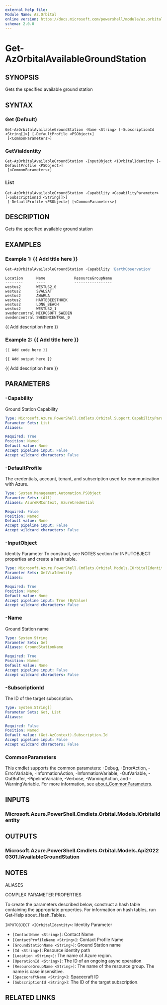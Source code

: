 ```yaml
---
external help file:
Module Name: Az.Orbital
online version: https://docs.microsoft.com/powershell/module/az.orbital/get-azorbitalavailablegroundstation
schema: 2.0.0
---
```


# Get-AzOrbitalAvailableGroundStation

## SYNOPSIS
Gets the specified  available ground station

## SYNTAX

### Get (Default)
```
Get-AzOrbitalAvailableGroundStation -Name <String> [-SubscriptionId <String[]>] [-DefaultProfile <PSObject>]
 [<CommonParameters>]
```

### GetViaIdentity
```
Get-AzOrbitalAvailableGroundStation -InputObject <IOrbitalIdentity> [-DefaultProfile <PSObject>]
 [<CommonParameters>]
```

### List
```
Get-AzOrbitalAvailableGroundStation -Capability <CapabilityParameter> [-SubscriptionId <String[]>]
 [-DefaultProfile <PSObject>] [<CommonParameters>]
```

## DESCRIPTION
Gets the specified  available ground station

## EXAMPLES

### Example 1: {{ Add title here }}
```powershell
Get-AzOrbitalAvailableGroundStation -Capability 'EarthObservation'
```

```output
Location      Name             ResourceGroupName
--------      ----             -----------------
westus2       WESTUS2_0
westus2       SVALSAT
westus2       AWARUA
westus2       HARTEBEESTHOEK
westus2       LONG_BEACH
westus2       WESTUS2_1
swedencentral MICROSOFT_SWEDEN
swedencentral SWEDENCENTRAL_0
```

{{ Add description here }}

### Example 2: {{ Add title here }}
```powershell
{{ Add code here }}
```

```output
{{ Add output here }}
```

{{ Add description here }}

## PARAMETERS

### -Capability
Ground Station Capability

```yaml
Type: Microsoft.Azure.PowerShell.Cmdlets.Orbital.Support.CapabilityParameter
Parameter Sets: List
Aliases:

Required: True
Position: Named
Default value: None
Accept pipeline input: False
Accept wildcard characters: False
```

### -DefaultProfile
The credentials, account, tenant, and subscription used for communication with Azure.

```yaml
Type: System.Management.Automation.PSObject
Parameter Sets: (All)
Aliases: AzureRMContext, AzureCredential

Required: False
Position: Named
Default value: None
Accept pipeline input: False
Accept wildcard characters: False
```

### -InputObject
Identity Parameter
To construct, see NOTES section for INPUTOBJECT properties and create a hash table.

```yaml
Type: Microsoft.Azure.PowerShell.Cmdlets.Orbital.Models.IOrbitalIdentity
Parameter Sets: GetViaIdentity
Aliases:

Required: True
Position: Named
Default value: None
Accept pipeline input: True (ByValue)
Accept wildcard characters: False
```

### -Name
Ground Station name

```yaml
Type: System.String
Parameter Sets: Get
Aliases: GroundStationName

Required: True
Position: Named
Default value: None
Accept pipeline input: False
Accept wildcard characters: False
```

### -SubscriptionId
The ID of the target subscription.

```yaml
Type: System.String[]
Parameter Sets: Get, List
Aliases:

Required: False
Position: Named
Default value: (Get-AzContext).Subscription.Id
Accept pipeline input: False
Accept wildcard characters: False
```

### CommonParameters
This cmdlet supports the common parameters: -Debug, -ErrorAction, -ErrorVariable, -InformationAction, -InformationVariable, -OutVariable, -OutBuffer, -PipelineVariable, -Verbose, -WarningAction, and -WarningVariable. For more information, see [about_CommonParameters](http://go.microsoft.com/fwlink/?LinkID=113216).

## INPUTS

### Microsoft.Azure.PowerShell.Cmdlets.Orbital.Models.IOrbitalIdentity

## OUTPUTS

### Microsoft.Azure.PowerShell.Cmdlets.Orbital.Models.Api20220301.IAvailableGroundStation

## NOTES

ALIASES

COMPLEX PARAMETER PROPERTIES

To create the parameters described below, construct a hash table containing the appropriate properties. For information on hash tables, run Get-Help about_Hash_Tables.


`INPUTOBJECT <IOrbitalIdentity>`: Identity Parameter
  - `[ContactName <String>]`: Contact Name
  - `[ContactProfileName <String>]`: Contact Profile Name
  - `[GroundStationName <String>]`: Ground Station name
  - `[Id <String>]`: Resource identity path
  - `[Location <String>]`: The name of Azure region.
  - `[OperationId <String>]`: The ID of an ongoing async operation.
  - `[ResourceGroupName <String>]`: The name of the resource group. The name is case insensitive.
  - `[SpacecraftName <String>]`: Spacecraft ID
  - `[SubscriptionId <String>]`: The ID of the target subscription.

## RELATED LINKS

